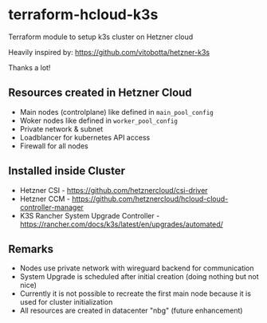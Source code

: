 # terraform-hcloud-k3s
Terraform module to setup k3s cluster on Hetzner cloud

Heavily inspired by: https://github.com/vitobotta/hetzner-k3s

Thanks a lot!

## Resources created in Hetzner Cloud
- Main nodes (controlplane) like defined in `main_pool_config`
- Woker nodes like defined in `worker_pool_config`
- Private network & subnet
- Loadblancer for kubernetes API access
- Firewall for all nodes

## Installed inside Cluster
- Hetzner CSI - https://github.com/hetznercloud/csi-driver
- Hetzner CCM - https://github.com/hetznercloud/hcloud-cloud-controller-manager
- K3S Rancher System Upgrade Controller - https://rancher.com/docs/k3s/latest/en/upgrades/automated/

## Remarks
- Nodes use private network with wireguard backend for communication
- System Upgrade is scheduled after initial creation (doing nothing but not nice)
- Currently it is not possible to recreate the first main node because it is used for cluster initialization
- All resources are created in datacenter "nbg" (future enhancement)
